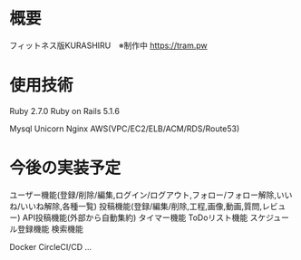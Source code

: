 # 概要

フィットネス版KURASHIRU　※制作中
https://tram.pw

# 使用技術

Ruby 2.7.0
Ruby on Rails 5.1.6

Mysql
Unicorn
Nginx
AWS(VPC/EC2/ELB/ACM/RDS/Route53)

# 今後の実装予定

ユーザー機能(登録/削除/編集,ログイン/ログアウト,フォロー/フォロー解除,いいね/いいね解除,各種一覧)
投稿機能(登録/編集/削除,工程,画像,動画,質問,レビュー)
API投稿機能(外部から自動集約)
タイマー機能
ToDoリスト機能
スケジュール登録機能
検索機能

Docker
CircleCI/CD
...
